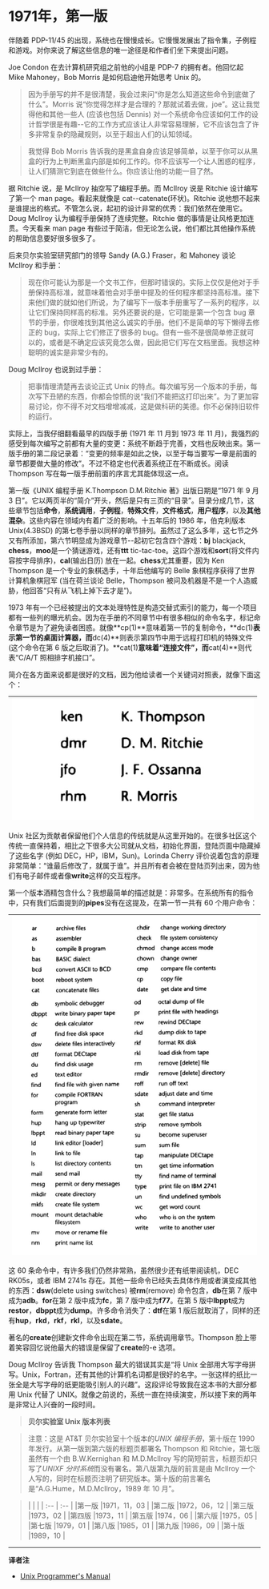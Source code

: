 # 1971年，第一版

伴随着 PDP-11/45 的出现，系统也在慢慢成长。它慢慢发展出了指令集，子例程和游戏。对你来说了解这些信息的唯一途径是和作者们坐下来提出问题。

Joe Condon 在去计算机研究组之前他的小组是 PDP-7 的拥有者。他回忆起 Mike Mahoney，Bob Morris 是如何启迪他开始思考 Unix 的。

> 因为手册写的并不是很清楚，我会过来问“你是怎么知道这些命令到底做了什么”。Morris 说“你觉得怎样才是合理的？那就试着去做，joe”。这让我觉得他和其他一些人 (应该也包括 Dennis) 对一个系统命令应该如何工作的设计哲学很是有趣--它的工作方式应该让人非常容易理解，它不应该包含了许多非常复杂的隐藏规则，以至于超出人们的认知领域。

> 我觉得 Bob Morris 告诉我的是黑盒自身应该足够简单，以至于你可以从黑盒的行为上判断黑盒内部是如何工作的。你不应该写一个让人困惑的程序，让人们猜测它到底在做些什么。你应该让他的功能一目了然。

据 Ritchie 说，是 McIlroy 抽空写了编程手册。而 McIlroy 说是 Ritchie 设计编写了第一个 man page。看起来就像是 cat--catenate(环状)。Ritchie 说他想不起来是谁提出的格式。不管怎么说，起初的设计非常的优秀：我们依然在使用它。Doug McIlroy 认为编程手册保持了连续完整。Ritchie 做的事情是让风格更加连贯。今天看来 man page 有些过于简洁，但无论怎么说，他们都比其他操作系统的帮助信息要好很多很多了。

后来贝尔实验室研究部门的领导 Sandy (A.G.) Fraser，和 Mahoney 谈论 McIlroy 和手册：

> 现在你可能认为那是一个文书工作，但那时错误的。实际上仅仅是他对于手册保持高标准，就意味着他会对手册中提及的任何程序都坚持高标准。接下来他们做的就如他们所说，为了编写下一版本手册重写了一系列的程序，以让它们保持同样高的标准。另外还要说的是，它可能是第一个包含 bug 章节的手册，你很难找到其他这么诚实的手册。他们不是简单的写下懒得去修正的 bug，实际上它们修正了很多的 bug。但有一些不是很简单修正就可以的，或者是不确定应该究竟怎么做，因此把它们写在文档里面。我想这种聪明的诚实是非常少有的。

Doug McIlroy 也说到过手册：

> 把事情理清楚再去谈论正式 Unix 的特点。每次编写另一个版本的手册，每次写下丑陋的东西，你都会惊慌的说“我们不能把这打印出来”。为了更加容易讨论，你不得不对文档增增减减，这是做科研的美德。你不必保持旧软件的运行。

实际上，当我仔细翻看最早的四版手册 (1971 年 11 月到 1973 年 11 月)，我强烈的感受到每次编写之前都有大量的变更：系统不断趋于完善，文档也反映出来。第一版手册的第二段记录着：“变更的频率是如此之快，以至于每当要写一章是前面的章节都要做大量的修改”。不过不稳定也代表着系统正在不断成长。阅读 Thompson 写在每一版手册前面的序言尤其能体现这一点。

第一版《UNIX 编程手册 K.Thompson D.M.Ritchie 著》出版日期是“1971 年 9 月 3 日”。它以两页半的“简介”开头，然后是只有三页的“目录”。目录分成几节，这些章节包括**命令**，**系统调用**，**子例程**，**特殊文件**，**文件格式**，**用户程序**，以及**其他混杂**。这些内容在领域内有着广泛的影响。十五年后的 1986 年，伯克利版本 Unix(4.3BSD) 的第七卷手册以同样的章节排列。虽然过了这么多年，这七节之外又有所添加，第六节明显成为游戏章节--起初它包含四个游戏：**bj** blackjack, **chess**，**moo**是一个猜谜游戏，还有**ttt** tic-tac-toe。这四个游戏和**sort**(将文件内容按字母排序)，**cal**(输出日历) 放在一起。**chess**尤其重要，因为 Ken Thompson 是一个专业的象棋选手，十年后他编写的 Belle 象棋程序获得了世界计算机象棋冠军 (当在荷兰谈论 Belle，Thompson 被问及机器是不是一个人造威胁，他回答“只有从飞机上掉下去才是”)。

1973 年有一个已经被提出的文本处理特性是构造交替式索引的能力，每一个项目都有一些列的曝光机会。因为在手册的不同章节中有很多相似的命令名字，标记命令章节是为了避免读者困惑。就像**cp(1)**意味着第一节的复制命令，**dc(1)**表示第一节的桌面计算器，而**dc(4)**则表示第四节中用于远程打印机的特殊文件 (这个命令在第 6 版之后取消了)。**cat(1)**意味着“连接文件”，而**cat(4)**则代表“C/A/T 照相排字机接口”。

简介在各方面来说都是很好的文档，因为他给读者一个关键词对照表，就像下面这个：

| ![key](/assets/key.jpg) |
| :-: |

Unix 社区为贡献者保留他们个人信息的传统就是从这里开始的。在很多社区这个传统一直保持着，相比之下很多大公司就从文档，初始化界面，登陆页面中隐藏掉了这些名字 (例如 DEC，HP，IBM，Sun)。Lorinda Cherry 评价说着包含的原理非常简单：“谁最后修改了，就属于谁”。并且所有者会被在登陆页列出来，因为他们有电子邮件或者像**write**这样的交互程序。

第一个版本酒精包含什么？我想最简单的描述就是：非常多。在系统所有的指令中，只有我们后面提到的**pipes**没有在这提及，在第一节一共有 60 个用户命令：

| ![commands](/assets/commands.jpg) |
| :-: |

这 60 条命令中，有许多我们仍然非常熟，虽然很少还有纸带阅读机，DEC RK05s，或者 IBM 2741s 存在。其他一些命令已经失去具体作用或者演变成其他的东西：**dsw**(delete using switches) 被**rm**(remove) 命令包含，**db**在第 7 版中成为**adb**。**for**在第 2 版中成为**fc**，第 7 版中成为**f77**。在第 5 版中**lbppt**成为**restor**，**dbppt**成为**dump**。许多命令消失了：**dtf**在第 1 版后就取消了，同样的还有**hup**，**rkd**，**rkf**，**rkl**，以及**sdate**。

著名的**create**创建新文件命令出现在第二节，系统调用章节。Thompson 脸上带着笑容回忆说他最大的错误是保留了**create**的-e 选项。

Doug McIlroy 告诉我 Thompson 最大的错误其实是“将 Unix 全部用大写字母拼写。Unix，Fortran，还有其他的计算机名词都是很好的名字。一张这样的纸比一张全是大写字母的纸更能吸引别人的兴趣”。这段评论导致我在这本书的大部分都用 Unix 代替了 UNIX。就像之前说的，系统一直在持续演变，所以接下来的两年是非常让人兴奋的一段时间。

> **贝尔实验室 Unix 版本列表**

> 注意：这是 AT&T 贝尔实验室十个版本的*UNIX 编程手册*，第十版在 1990 年发行。从第一版到第六版的标题页都署名 Thompson 和 Ritchie，第七版虽然有一个由 B.W.Kernighan 和 M.D.McIlroy 写的简短前言，标题页却只写了*UNIXF 分时系统*而没有署名。第八版第九版的前言是由 McIlroy 一个人写的，同时在标题页注明了研究版本。第十版的前言署名是“A.G.Hume，M.D.McIlroy，1989 年 10 月”。

> |     |     |
| :-- | :-- |
|第一版 |1971，11，03 |
|第二版 |1972，06，12 |
|第三版 |1973，02     |
|第四版 |1973，11     |
|第五版 |1974，06     |
|第六版 |1975，05     |
|第七版 |1979，01     |
|第八版 |1985，01     |
|第九版 |1986，09     |
|第十版 |1989，10     |



---
**译者注**

* [Unix Programmer's Manual](https://www.bell-labs.com/usr/dmr/www/1stEdman.html)
